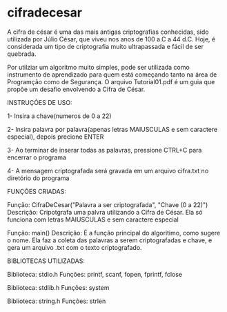 # cifradecesar
A cifra de césar é uma das mais antigas criptografias conhecidas, sido utilizada por Júlio César, que viveu nos anos de 100 a.C a 44 d.C. Hoje, é considerada um tipo de criptografia muito ultrapassada e fácil de ser quebrada.

Por utilziar um algoritmo muito simples, pode ser utilizada como instrumento de aprendizado para quem está começando tanto na área de Programção como de Segurança. O arquivo Tutorial01.pdf é um guia que propõe um desafio envolvendo a Cifra de César.

INSTRUÇÕES DE USO:

1- Insira a chave(numeros de 0 a 22)

2- Insira palavra por palavra(apenas letras MAIUSCULAS e sem caractere especial), depois precione ENTER

3- Ao terminar de inserar todas as palavras, pressione CTRL+C para encerrar o programa

4- A mensagem criptografada será gravada em um arquivo cifra.txt no diretório do programa


FUNÇÕES CRIADAS:

Função: CifraDeCesar("Palavra a ser criptografada", "Chave (0 a 22)")
Descrição: Cripotgrafa uma palvra utilizando a Cifra de César. Ela só funciona com letras MAIUSCULAS e sem caractere especial

Função: main()
Descrição: É a função principal do algoritimo, como sugere o nome. Ela faz a coleta das palavras a serem criptografadas e chave, e gera um arquivo .txt com o texto criptografado.



BIBLIOTECAS UTILIZADAS:

Biblioteca: stdio.h
Funções: printf, scanf, fopen, fprintf, fclose

Biblioteca: stdlib.h
Funções: system

Biblioteca: string.h
Funções: strlen
